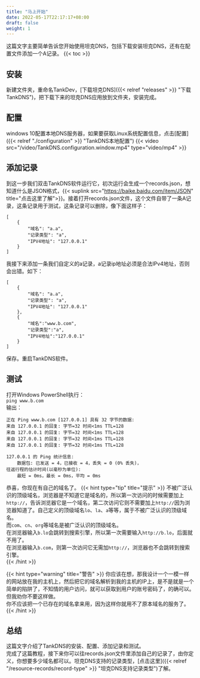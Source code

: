 ```yaml
---
title: "马上开始"
date: 2022-05-17T22:17:17+08:00
draft: false
weight: 1
---
```


这篇文字主要简单告诉您开始使用坦克DNS，包括下载安装坦克DNS，还有在配置文件添加一个A记录。
{{< toc >}}

## 安装
新建文件夹，重命名TankDev，[下载坦克DNS]({{< relref "releases" >}} "下载TankDNS")，把下载下来的坦克DNS应用放到文件夹，安装完成。
## 配置
windows 10配置本地DNS服务器，如果要获取Linux系统配置信息，点击[配置]({{< relref "./configuration" >}} "TankDNS本地配置")
{{< video src="/video/TankDNS.configuration.window.mp4" type="video/mp4" >}}
## 添加记录
到这一步我们双击TankDNS软件运行它，初次运行会生成一个records.json，想知道什么是JSON格式，{{< suplink src="https://baike.baidu.com/item/JSON" title="点击这里了解">}}。接着打开records.json文件，这个文件自带了一条A记录，这条记录用于测试，这条记录可以删除，像下面这样子：
```tpl
[
    {
        "域名": "a.a",
        "记录类型": "a",
        "IPV4地址": "127.0.0.1"
    }
]
```
我接下来添加一条我们自定义的a记录，a记录ip地址必须是合法IPv4地址，否则会出错。如下：
```tpl
[
    {
        "域名": "a.a",
        "记录类型": "a",
        "IPV4地址": "127.0.0.1"
    },
    {
        "域名":"www.b.com",
        "记录类型":"a",
        "IPV4地址":"127.0.0.1"
    }
]
```
保存。重启TankDNS软件。
## 测试
打开Windows PowerShell执行：   
`ping www.b.com`   
输出：
```
正在 Ping www.b.com [127.0.0.1] 具有 32 字节的数据:
来自 127.0.0.1 的回复: 字节=32 时间<1ms TTL=128
来自 127.0.0.1 的回复: 字节=32 时间<1ms TTL=128
来自 127.0.0.1 的回复: 字节=32 时间<1ms TTL=128
来自 127.0.0.1 的回复: 字节=32 时间<1ms TTL=128

127.0.0.1 的 Ping 统计信息:
    数据包: 已发送 = 4，已接收 = 4，丢失 = 0 (0% 丢失)，
往返行程的估计时间(以毫秒为单位):
    最短 = 0ms，最长 = 0ms，平均 = 0ms
```
恭喜，你现在有自己的域名了。
{{< hint type="tip" title="提示" >}}
不被广泛认识的顶级域名，浏览器是不知道它是域名的，所以第一次访问的时候需要加上`http://`，告诉浏览器它是一个域名，第二次访问它则不需要加上`http://`因为浏览器知道了。自己定义的顶级域名`lo`、`la`、`a`等等，属于不被广泛认识的顶级域名。   
而`com`、`cn`、`org`等域名是被广泛认识的顶级域名。    
在浏览器输入`b.lo`会跳转到搜索引擎，所以第一次需要输入`http://b.lo`，后面就不用了。   
在浏览器输入`b.com`，则第一次访问它无需加`http://`，浏览器也不会跳转到搜索引擎。  
{{< /hint >}}

{{< hint type="warning" title="警告" >}}
你应该在想，那我设计一个一模一样的网站放在我的主机上，然后把它的域名解析到我的主机的IP上，是不是就是一个简单的陷阱了，不知情的用户访问，就可以获取到用户的账号密码了，的确可以。但我劝你不要这样做。   
你不应该把一个已存在的域名拿来用，因为这样你就用不了原本域名的服务了。
{{< /hint >}}
## 总结
这篇文字介绍了TankDNS的安装、配置、添加记录和测试。   
完成了这篇教程，接下来你可以往records.json文件里添加自己的记录了，由你定义，你想要多少域名都可以。坦克DNS支持的记录类型，[点击这里]({{< relref "/resource-records/record-type" >}} "坦克DNS支持记录类型")了解。
